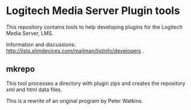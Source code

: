 # Logitech Media Server Plugin tools

This repository contains tools to help developing plugins for the
Logitech Media Server, LMS.

Information and discussions:
http://lists.slimdevices.com/mailman/listinfo/developers .

## mkrepo

This tool processes a directory with plugin zips and creates the
repository xml and html data files.

This is a rewrite of an original program by Peter Watkins.
